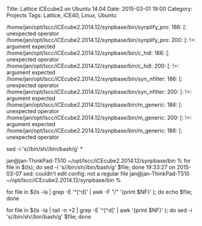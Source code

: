 ﻿Title: Lattice iCEcube2 on Ubuntu 14.04
Date: 2015-03-01 19:00
Category: Projects
Tags: Lattice, iCE40, Linux, Ubuntu


/home/jan/opt/lscc/iCEcube2.2014.12/synpbase/bin/synplify_pro: 186: [: unexpected operator
/home/jan/opt/lscc/iCEcube2.2014.12/synpbase/bin/synplify_pro: 200: [: !=: argument expected
/home/jan/opt/lscc/iCEcube2.2014.12/synpbase/bin/c_hdl: 186: [: unexpected operator
/home/jan/opt/lscc/iCEcube2.2014.12/synpbase/bin/c_hdl: 200: [: !=: argument expected
/home/jan/opt/lscc/iCEcube2.2014.12/synpbase/bin/syn_nfilter: 186: [: unexpected operator
/home/jan/opt/lscc/iCEcube2.2014.12/synpbase/bin/syn_nfilter: 200: [: !=: argument expected
/home/jan/opt/lscc/iCEcube2.2014.12/synpbase/bin/m_generic: 186: [: unexpected operator
/home/jan/opt/lscc/iCEcube2.2014.12/synpbase/bin/m_generic: 200: [: !=: argument expected
/home/jan/opt/lscc/iCEcube2.2014.12/synpbase/bin/m_generic: 186: [: unexpected operator


sed -i 's/\/bin\/sh/\/bin\/bash/g' *


jan@jan-ThinkPad-T510 ~/opt/lscc/iCEcube2.2014.12/synpbase/bin
 % for file in $(ls); do sed -i 's/\/bin\/sh/\/bin\/bash/g' $file; done    19:33:27 on 2015-03-07 
sed: couldn't edit config: not a regular file
jan@jan-ThinkPad-T510 ~/opt/lscc/iCEcube2.2014.12/synpbase/bin
 % 


for file in $(ls -la | grep -E '^[^d]' | awk -F "/" '{print $NF}' ); do echo $file; done 




for file in $(ls -la | tail -n +2 | grep -E '^[^d]' | awk '{print $NF}' ); do sed -i 's/\/bin\/sh/\/bin\/bash/g' $file; done 

